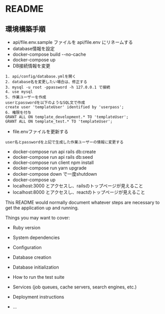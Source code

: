 # README

## 環境構築手順
- api/file.env.sample ファイルを api/file.env にリネームする
- database情報を設定
- docker-compose build --no-cache
- docker-compose up
- DB接続情報を変更
```
1. api/config/database.ymlを開く
2. database名を変更したい場合は、修正する
3. mysql -u root -ppassword -h 127.0.0.1 で接続
4. use mysql
5. 作業ユーザーを作成
userとpasswordを以下のようなSQL文で作成
create user 'templateUser' identified by 'userpass';
6. 権限を付与
GRANT ALL ON template_development.* TO 'templateUser';
GRANT ALL ON template_test.* TO 'templateUser';
```
- file.envファイルを更新する
```
user名とpasswordを上記で生成した作業ユーザーの情報に変更する
```
- docker-compose run api rails db:create
- docker-compose run api rails db:seed
- docker-compose run client npm install
- docker-compose run yarn upgrade
- docker-compose down で一度shutdown
- docker-compose up 
- localhost:3000 とアクセスし、railsのトップページが見えること
- localhost:8000 とアクセスし、reactのトップページが見えること


This README would normally document whatever steps are necessary to get the
application up and running.

Things you may want to cover:

* Ruby version

* System dependencies

* Configuration

* Database creation

* Database initialization

* How to run the test suite

* Services (job queues, cache servers, search engines, etc.)

* Deployment instructions

* ...
